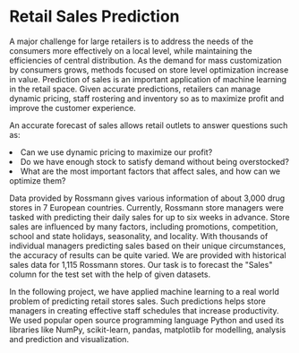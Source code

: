 # Retail Sales Prediction

A major challenge for large retailers is to address the needs of the consumers more effectively on a local level, while maintaining the efficiencies of central distribution. As the demand for mass customization by consumers grows, methods focused on store level optimization increase in value.
Prediction of sales is an important application of machine learning in the retail space. Given accurate predictions, retailers can manage dynamic pricing, staff rostering and inventory so as to maximize profit and improve the customer experience. 
<p>
An accurate forecast of sales allows retail outlets to answer questions such as:
<li>Can we use dynamic pricing to maximize our profit?</li>
<li>Do we have enough stock to satisfy demand without being overstocked?</li>
<li>What are the most important factors that affect sales, and how can we optimize them?</li>
<p>

Data provided by Rossmann gives various information of about 3,000 drug stores in 7 European countries. Currently, Rossmann store managers were tasked with predicting their daily sales for up to six weeks in advance. Store sales are influenced by many factors, including promotions, competition, school and state holidays, seasonality, and locality. With thousands of individual managers predicting sales based on their unique circumstances, the accuracy of results can be quite varied.
We are provided with historical sales data for 1,115 Rossmann stores. Our task is to forecast the "Sales" column for the test set with the help of given datasets.

In the following project, we have applied machine learning to a real world problem of predicting retail stores sales. Such predictions helps store managers in creating effective staff schedules that increase productivity. We used popular open source programming language Python and used its libraries like NumPy, scikit-learn, pandas, matplotlib for modelling, analysis and prediction and visualization.

